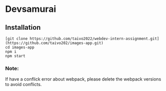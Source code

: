 # Devsamurai

## Installation
```shell
[git clone https://github.com/taivo2022/webdev-intern-assignment.git](https://github.com/taivo202/images-app.git)
cd images-app
npm i
npm start 
```
### Note:
If have a conflick error about webpack, please delete the webpack versions to avoid conflicts.

